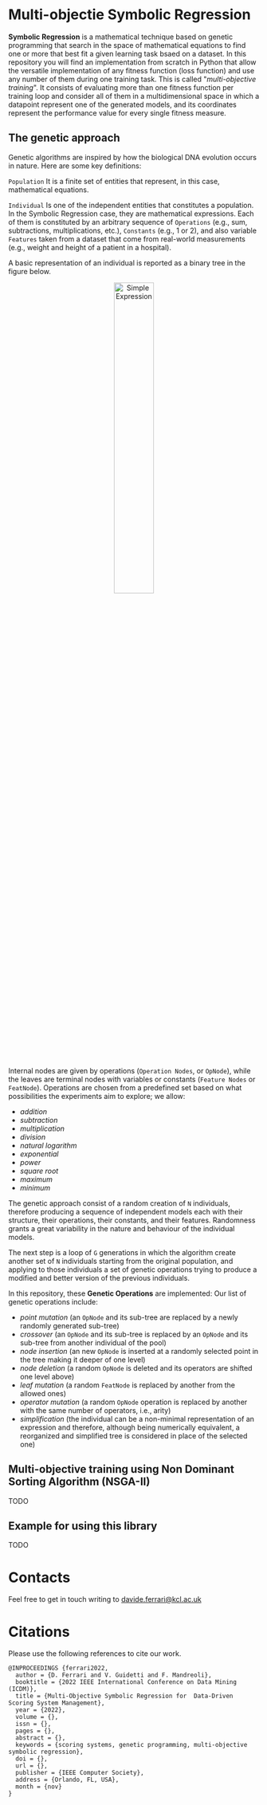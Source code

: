 # Multi-objectie Symbolic Regression

**Symbolic Regression** is a mathematical technique based on genetic programming that search in the space of mathematical equations to find one or more that best fit a given learning task bsaed on a dataset.
In this repository you will find an implementation from scratch in Python that allow the versatile implementation of any fitness function (loss function) and use any number of them during one training task. This is called "*multi-objective training*". It consists of evaluating more than one fitness function per training loop and consider all of them in a multidimensional space in which a datapoint represent one of the generated models, and its coordinates represent the performance value for every single fitness measure.

## The genetic approach
Genetic algorithms are inspired by how the biological DNA evolution occurs in nature. Here are some key definitions:

```Population``` It is a finite set of entities that represent, in this case, mathematical equations. 

```Individual``` Is one of the independent entities that constitutes a population. In the Symbolic Regression case, they are mathematical expressions. Each of them is constituted by an arbitrary sequence of ```Operations``` (e.g., sum, subtractions, multiplications, etc.), ```Constants``` (e.g., 1 or 2), and also variable ```Features``` taken from a dataset that come from real-world measurements (e.g., weight and height of a patient in a hospital).

A basic representation of an individual is reported as a binary tree in the figure below.

<p align="center">
<img src="/figure_expression.png" alt="Simple Expression" style="width:40%; border:0;">
</p>

Internal nodes are given by operations (```Operation Nodes```, or ```OpNode```), while the leaves are terminal nodes with variables or constants (```Feature Nodes``` or ```FeatNode```).
Operations are chosen from a predefined set based on what possibilities the experiments aim to explore; we allow:
- *addition*
- *subtraction*
- *multiplication*
- *division*
- *natural logarithm*
- *exponential*
- *power*
- *square root*
- *maximum*
- *minimum* 

The genetic approach consist of a random creation of ```N``` individuals, therefore producing a sequence of independent models each with their structure, their operations, their constants, and their features. Randomness grants a great variability in the nature and behaviour of the individual models. 

The next step is a loop of ```G``` generations in which the algorithm create another set of ```N``` individuals starting from the original population, and applying to those individuals a set of genetic operations trying to produce a modified and better version of the previous individuals.

In this repository, these **Genetic Operations** are implemented: Our list of genetic operations include:
- *point mutation* (an ```OpNode``` and its sub-tree are replaced by a newly randomly generated sub-tree)
- *crossover* (an ```OpNode``` and its sub-tree is replaced by an ```OpNode``` and its sub-tree from another individual of the pool)
- *node insertion* (an new ```OpNode``` is inserted at a randomly selected point in the tree making it deeper of one level)
- *node deletion* (a random ```OpNode``` is deleted and its operators are shifted one level above)
- *leaf mutation* (a random ```FeatNode``` is replaced by another from the allowed ones)
- *operator mutation* (a random ```OpNode``` operation is replaced by another with the same number of operators, i.e., arity)
- *simplification* (the individual can be a non-minimal representation of an expression and therefore, although being numerically equivalent, a reorganized and simplified tree is considered in place of the selected one) 

## Multi-objective training using Non Dominant Sorting Algorithm (NSGA-II)
TODO

## Example for using this library
TODO

# Contacts
Feel free to get in touch writing to [davide.ferrari@kcl.ac.uk](mailto:davide.ferrari@kcl.ac.uk)

# Citations
Please use the following references to cite our work.

```
@INPROCEEDINGS {ferrari2022,
  author = {D. Ferrari and V. Guidetti and F. Mandreoli},
  booktitle = {2022 IEEE International Conference on Data Mining (ICDM)},
  title = {Multi-Objective Symbolic Regression for  Data-Driven Scoring System Management},
  year = {2022},
  volume = {},
  issn = {},
  pages = {},
  abstract = {},
  keywords = {scoring systems, genetic programming, multi-objective symbolic regression},
  doi = {},
  url = {},
  publisher = {IEEE Computer Society},
  address = {Orlando, FL, USA},
  month = {nov}
}
```
